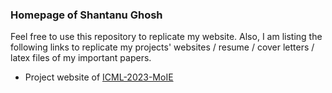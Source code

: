 ### Homepage of Shantanu Ghosh
Feel free to use this repository to replicate my website. Also, I am listing the following links to replicate my projects' websites / resume / cover letters / latex files of my important papers.

* Project website of [ICML-2023-MoIE](https://shantanu48114860.github.io/projects/ICML-2023-MoIE/)
